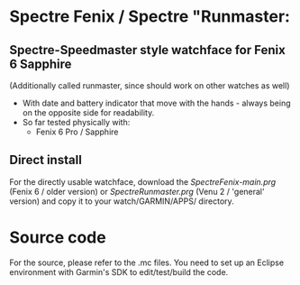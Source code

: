 # Spectre Fenix / Spectre "Runmaster:
## Spectre-Speedmaster style watchface for Fenix 6 Sapphire
(Additionally called runmaster, since should work on other watches as well)

* With date and battery indicator that move with the hands - always being on the opposite side for readability.
* So far tested physically with:
  * Fenix 6 Pro / Sapphire



## Direct install
For the directly usable watchface, download the *SpectreFenix-main.prg* (Fenix 6 / older version) or *SpectreRunmaster.prg* (Venu 2 / 'general' version) and copy it to your watch/GARMIN/APPS/ directory.


# Source code
For the source, please refer to the .mc files. You need to set up an Eclipse environment with Garmin's SDK to edit/test/build the code.
